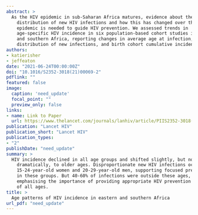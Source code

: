 ```yaml
---
abstract: >
  As the HIV epidemic in sub-Saharan Africa matures, evidence about the age
    distribution of new HIV infections and how this has changed over the
    epidemic is needed to guide HIV prevention. We assessed trends in
    age-specific HIV incidence in six population-based cohort studies in eastern
    and southern Africa, reporting changes in average age at infection, age
    distribution of new infections, and birth cohort cumulative incidence.  
authors:
- katierisher
- jeffeaton
date: "2021-06-24T00:00:00Z"
doi: "10.1016/S2352-3018(21)00069-2"
pdflink: ""
featured: false
image:
  caption: 'need_update'
  focal_point: ""
  preview_only: false
links:
- name: Link to Paper
  url: https://www.thelancet.com/journals/lanhiv/article/PIIS2352-3018(21)00069-2/fulltext
publication: "Lancet HIV"
publication_short: "Lancet HIV"
publication_types:
- "2"
publishDate: "need_update"
summary: >
  HIV incidence declined in all age groups and shifted slightly, but not
    dramatically, to older ages. Disproportionate new HIV infections occur among
    15-24-year-old women and 20-29-year-old men, supporting focused prevention
    in these groups. But 40-60% of infections were outside these ages,
    emphasising the importance of providing appropriate HIV prevention to adults
    of all ages.
title: >
  Age patterns of HIV incidence in eastern and southern Africa
url_pdf: "need_update"
---
```

